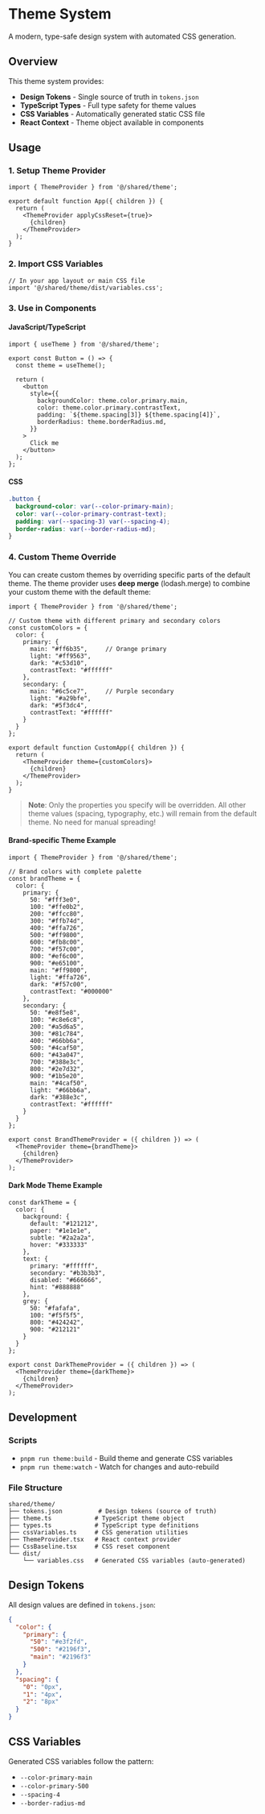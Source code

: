 # Theme System

A modern, type-safe design system with automated CSS generation.

## Overview

This theme system provides:
- **Design Tokens** - Single source of truth in `tokens.json`
- **TypeScript Types** - Full type safety for theme values
- **CSS Variables** - Automatically generated static CSS file
- **React Context** - Theme object available in components

## Usage

### 1. Setup Theme Provider

```tsx
import { ThemeProvider } from '@/shared/theme';

export default function App({ children }) {
  return (
    <ThemeProvider applyCssReset={true}>
      {children}
    </ThemeProvider>
  );
}
```

### 2. Import CSS Variables

```tsx
// In your app layout or main CSS file
import '@/shared/theme/dist/variables.css';
```

### 3. Use in Components

#### JavaScript/TypeScript
```tsx
import { useTheme } from '@/shared/theme';

export const Button = () => {
  const theme = useTheme();
  
  return (
    <button
      style={{
        backgroundColor: theme.color.primary.main,
        color: theme.color.primary.contrastText,
        padding: `${theme.spacing[3]} ${theme.spacing[4]}`,
        borderRadius: theme.borderRadius.md,
      }}
    >
      Click me
    </button>
  );
};
```

#### CSS
```css
.button {
  background-color: var(--color-primary-main);
  color: var(--color-primary-contrast-text);
  padding: var(--spacing-3) var(--spacing-4);
  border-radius: var(--border-radius-md);
}
```

### 4. Custom Theme Override

You can create custom themes by overriding specific parts of the default theme. The theme provider uses **deep merge** (lodash.merge) to combine your custom theme with the default theme:

```tsx
import { ThemeProvider } from '@/shared/theme';

// Custom theme with different primary and secondary colors
const customColors = {
  color: {
    primary: {
      main: "#ff6b35",     // Orange primary
      light: "#ff9563",
      dark: "#c53d10",
      contrastText: "#ffffff"
    },
    secondary: {
      main: "#6c5ce7",     // Purple secondary
      light: "#a29bfe",
      dark: "#5f3dc4",
      contrastText: "#ffffff"
    }
  }
};

export default function CustomApp({ children }) {
  return (
    <ThemeProvider theme={customColors}>
      {children}
    </ThemeProvider>
  );
}
```

> **Note**: Only the properties you specify will be overridden. All other theme values (spacing, typography, etc.) will remain from the default theme. No need for manual spreading!

#### Brand-specific Theme Example
```tsx
import { ThemeProvider } from '@/shared/theme';

// Brand colors with complete palette
const brandTheme = {
  color: {
    primary: {
      50: "#fff3e0",
      100: "#ffe0b2", 
      200: "#ffcc80",
      300: "#ffb74d",
      400: "#ffa726",
      500: "#ff9800",
      600: "#fb8c00",
      700: "#f57c00",
      800: "#ef6c00",
      900: "#e65100",
      main: "#ff9800",
      light: "#ffa726",
      dark: "#f57c00",
      contrastText: "#000000"
    },
    secondary: {
      50: "#e8f5e8",
      100: "#c8e6c8",
      200: "#a5d6a5", 
      300: "#81c784",
      400: "#66bb6a",
      500: "#4caf50",
      600: "#43a047",
      700: "#388e3c",
      800: "#2e7d32",
      900: "#1b5e20",
      main: "#4caf50",
      light: "#66bb6a", 
      dark: "#388e3c",
      contrastText: "#ffffff"
    }
  }
};

export const BrandThemeProvider = ({ children }) => (
  <ThemeProvider theme={brandTheme}>
    {children}
  </ThemeProvider>
);
```

#### Dark Mode Theme Example
```tsx
const darkTheme = {
  color: {
    background: {
      default: "#121212",
      paper: "#1e1e1e",
      subtle: "#2a2a2a",
      hover: "#333333"
    },
    text: {
      primary: "#ffffff",
      secondary: "#b3b3b3",
      disabled: "#666666",
      hint: "#888888"
    },
    grey: {
      50: "#fafafa",
      100: "#f5f5f5", 
      800: "#424242",
      900: "#212121"
    }
  }
};

export const DarkThemeProvider = ({ children }) => (
  <ThemeProvider theme={darkTheme}>
    {children}
  </ThemeProvider>
);
```

## Development

### Scripts

- `pnpm run theme:build` - Build theme and generate CSS variables
- `pnpm run theme:watch` - Watch for changes and auto-rebuild

### File Structure

```
shared/theme/
├── tokens.json          # Design tokens (source of truth)
├── theme.ts            # TypeScript theme object
├── types.ts            # TypeScript type definitions
├── cssVariables.ts     # CSS generation utilities
├── ThemeProvider.tsx   # React context provider
├── CssBaseline.tsx     # CSS reset component
└── dist/
    └── variables.css   # Generated CSS variables (auto-generated)
```

## Design Tokens

All design values are defined in `tokens.json`:

```json
{
  "color": {
    "primary": {
      "50": "#e3f2fd",
      "500": "#2196f3",
      "main": "#2196f3"
    }
  },
  "spacing": {
    "0": "0px",
    "1": "4px",
    "2": "8px"
  }
}
```

## CSS Variables

Generated CSS variables follow the pattern:
- `--color-primary-main`
- `--color-primary-500`
- `--spacing-4`
- `--border-radius-md`
